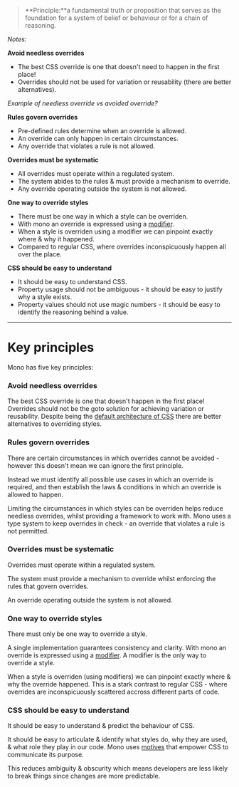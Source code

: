 > **Principle:**a fundamental truth or proposition that serves as the foundation for a system of belief or behaviour or for a chain of reasoning.

*Notes:*

**Avoid needless overrides**

- The best CSS override is one that doesn't need to happen in the first place!
- Overrides should not be used for variation or reusability (there are better alternatives).

*Example of needless override vs avoided override?*

**Rules govern overrides**

- Pre-defined rules determine when an override is allowed.
- An override can only happen in certain circumstances.
- Any override that violates a rule is not allowed.

**Overrides must be systematic**

- All overrides must operate within a regulated system.
- The system abides to the rules & must provide a mechanism to override.
- Any override operating outside the system is not allowed.

**One way to override styles**

- There must be one way in which a style can be overriden.
- With mono an override is expressed using a [modifier]().
- When a style is overriden using a modifier we can pinpoint exactly where & why it happened. 
- Compared to regular CSS, where overrides inconspicuously happen all over the place.

**CSS should be easy to understand**

- It should be easy to understand CSS.
- Property usage should not be ambiguous - it should be easy to justify why a style exists.
- Property values should not use magic numbers - it should be easy to identify the reasoning behind a value.

---
# Key principles

Mono has five key principles:

### Avoid needless overrides

The best CSS override is one that doesn't happen in the first place! Overrides should not be the goto solution for achieving variation or reusability. Despite being the [default architecture of CSS]() there are better alternatives to overriding styles.

### Rules govern overrides

There are certain circumstances in which overrides cannot be avoided - however this doesn't mean we can ignore the first principle.

Instead we must identify all possible use cases in which an override is required, and then establish the laws & conditions in which an override is allowed to happen.

Limiting the circumstances in which styles can be overriden helps reduce needless overrides, whilst providing a framework to work with. Mono uses a type system to keep overrides in check - an override that violates a rule is not permitted.

### Overrides must be systematic

Overrides must operate within a regulated system. 

The system must provide a mechanism to override whilst enforcing the rules that govern overrides. 

An override operating outside the system is not allowed. 

### One way to override styles

There must only be one way to override a style. 

A single implementation guarantees consistency and clarity. With mono an override is expressed using a [modifier](). A modifier is the only way to override a style.

When a style is overriden (using modifiers) we can pinpoint exactly where & why the override happened. This is a stark contrast to regular CSS - where overrides are inconspicuously scattered accross different parts of code.

### CSS should be easy to understand

It should be easy to understand & predict the behaviour of CSS. 

It should be easy to articulate & identify what styles do, why they are used, & what role they play in our code. Mono uses [motives]() that empower CSS to communicate its purpose. 

This reduces ambiguity & obscurity which means developers are less likely to break things since changes are more predictable.